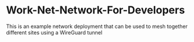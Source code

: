 # Work-Net-Network-For-Developers
This is an example network deployment that can be used to mesh together different sites using a WireGuard tunnel
